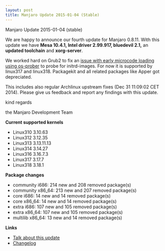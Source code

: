 ```yaml
---
layout: post
title: Manjaro Update 2015-01-04 (Stable)
---
```

Manjaro Update 2015-01-04 (stable)

We are happy to announce our fourth update for Manjaro 0.8.11. With this update we have **Mesa 10.4.1, Intel driver 2.99.917, bluedevil 2.1,** an **updated toolchain** and **xorg-server**.

We worked hard on Grub2 to fix an [issue with early microcode loading using os-prober](https://bugs.archlinux.org/task/43254) to probe for initrd-images. For now it is supported by linux317 and linux318. Packagekit and all related packages like Apper got depreciated.

This includes also regular Archlinux upstream fixes (Dec 31 11:09:02 CET 2014). Please give us feedback and report any findings with this update.

kind regards

the Manjaro Development Team

**Current supported kernels**

-    Linux310 3.10.63
-    Linux312 3.12.35
-    Linux313 3.13.11.13
-    Linux314 3.14.27
-    Linux316 3.16.7.3
-    Linux317 3.17.7
-    Linux318 3.18.1

**Package changes**

-    community i686: 214 new and 208 removed package(s)
-    community x86_64: 213 new and 207 removed package(s)
-    core i686: 14 new and 14 removed package(s)
-    core x86_64: 14 new and 14 removed package(s)
-    extra i686: 107 new and 105 removed package(s)
-    extra x86_64: 107 new and 105 removed package(s)
-    multilib x86_64: 13 new and 14 removed package(s)

**Links**

-    [Talk about this update](https://forum.manjaro.org/index.php?topic=19314.0)
-    [Changelog](https://lists.manjaro.org/pipermail/manjaro-packages/Week-of-Mon-20141229/002265.html)
